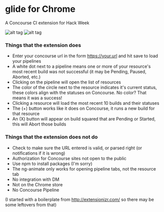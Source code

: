 # glide for Chrome

A Concourse CI extension for Hack Week

![alt tag](http://pix.toile-libre.org/upload/original/1472059725.png)
![alt tag](http://pix.toile-libre.org/upload/original/1472059817.png)

### Things that the extension does

* Enter your concourse url in the form https://your.url and hit save to load your pipelines
* A white dot next to a pipeline means one or more of your resource's most recent build was not successful (it may be Pending, Paused, Aborted, etc.)
* Clicking on the pipeline will open the list of resources
* The color of the circle next to the resource indicates it's current status, these colors align with the statuses on Concourse. No color? That means it was a success!
* Clicking a resource will load the most recent 10 builds and their statuses
* The (+) button works like it does on Concourse, it runs a new build for that resource
* An (X) button will appear on build squared that are Pending or Started, this will Abort those builds

### Things that the extension does not do

* Check to make sure the URL entered is valid, or parsed right (or notifications if it is wrong)
* Authorization for Concourse sites not open to the public
* Use npm to install packages (I'm sorry)
* The ng-animate only works for opening pipeline tabs, not the resource tab
* No integration with DM
* Not on the Chrome store
* No Concourse Pipeline

(I started with a boilerplate from http://extensionizr.com/ so there may be some leftovers from that)

